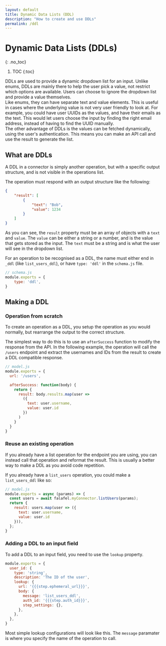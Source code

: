 ```yaml
---
layout: default
title: Dynamic Data Lists (DDL)
description: "How to create and use DDLs"
permalink: /ddl
---
```


# Dynamic Data Lists (DDLs)
{: .no_toc}

1. TOC
{:toc}

DDLs are used to provide a dynamic dropdown list for an input.
Unlike enums, DDLs are mainly there to help the user pick a value, not restrict which options are available.
Users can choose to ignore the dropdown list and provide a value themselves.  
Like enums, they can have separate text and value elements.
This is useful in cases where the underlying value is not very user friendly to look at.
For example, you could have user UUIDs as the values, and have their emails as the text.
This would let users choose the input by finding the right email address, instead of having to find the UUID manually.  
The other advantage of DDLs is the values can be fetched dynamically, using the user's authentication.
This means you can make an API call and use the result to generate the list.

## What are DDLs

A DDL in a connector is simply another operation, but with a specific output structure, and is not visible in the operations list.

The operation must respond with an output structure like the following:

```json
{
    "result": [
        {
            "text": "Bob",
            "value": 1234
        }
    ]
}
```

As you can see, the `result` property must be an array of objects with a `text` and `value`.
The `value` can be either a string or a number, and is the value that gets stored as the input.
The `text` must be a string and is what the user will see in the dropdown list.

For an operation to be recognised as a DDL, the name must either end in `_ddl` (like `list_users_ddl`), or have `type: 'ddl'` in the `schema.js` file.

```js
// schema.js
module.exports = {
    type: 'ddl',
}
```

## Making a DDL

### Operation from scratch

To create an operation as a DDL, you setup the operation as you would normally, but rearrange the output to the correct structure.

The simplest way to do this is to use an `afterSuccess` function to modify the response from the API.
In the following example, the operation will call the `/users` endpoint and extract the usernames and IDs from the result to create a DDL compatible response.


```js
// model.js
module.exports = {
  url: '/users',

  afterSuccess: function(body) {
    return {
      result: body.results.map(user =>
        ({
          text: user.username,
          value: user.id
        })
      )
    }
  }
}
```

### Reuse an existing operation

If you already have a list operation for the endpoint you are using, you can instead call that operation and reformat the result.
This is usually a better way to make a DDL as you avoid code repetition.

If you already have a `list_users` operation, you could make a `list_users_ddl` like so:

```js
// model.js
module.exports = async (params) => {
  const users = await falafel.myConnector.listUsers(params);
  return {
    result: users.map(user => ({
      text: user.username,
      value: user.id
    })),
  };
}
```

### Adding a DDL to an input field

To add a DDL to an input field, you need to use the `lookup` property.

```js
module.exports = {
  user_id: {
    type: 'string',
    description: 'The ID of the user',
    lookup: {
      url: '{{{step.ephemeral_url}}}',
      body: {
        message: 'list_users_ddl',
        auth_id: '{{{step.auth_id}}}',
        step_settings: {},
      },
    },
  },
}
```

Most simple lookup configurations will look like this.
The `message` paramater is where you specify the name of the operation to call.
